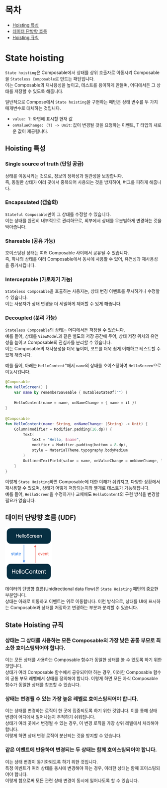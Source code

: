 # 목차
- [Hoisting 특성](#Hoisting-특성)
- [데이터 단방향 흐름](#데이터-단방향-흐름-udf)
- [Hoisting 규칙](#state-hoisting-규칙)

# State hoisting

`State hoisting`은 Composable에서 상태를 상위 호출자로 이동시켜 Composable을 `Stateless Composable`로 만드는 패턴입니다.  
이는 Composable의 재사용성을 높이고, 테스트를 용이하게 만들며, 어디에서든 그 상태를 저장할 수 있도록 해줍니다.

일반적으로 Compose에서 `State hoisting`을 구현하는 패턴은 상태 변수를 두 가지 매개변수로 대체하는 것입니다.

- `value: T`: 화면에 표시할 현재 값
- `onValueChange: (T) -> Unit`: 값이 변경될 것을 요청하는 이벤트, T 타입의 새로운 값이 제공됩니다.

## Hoisting 특성

### Single source of truth (단일 공급)
상태를 이동시키는 것으로, 정보의 정확성과 일관성을 보장합니다.   
즉, 동일한 상태가 여러 곳에서 중복되어 사용되는 것을 방지하여, 버그를 피하게 해줍니다.

### Encapsulated (캡슐화)
`Stateful Composable`만이 그 상태를 수정할 수 있습니다.   
이는 상태를 완전히 내부적으로 관리하므로, 외부에서 상태를 무분별하게 변경하는 것을 막아줍니다.

### Shareable (공유 가능)
호이스팅된 상태는 여러 Composable 사이에서 공유될 수 있습니다.   
즉, 하나의 상태를 여러 Composable에서 동시에 사용할 수 있어, 유연성과 재사용성을 증가시킵니다.

### Interceptable (가로채기 가능)
`Stateless Composable`을 호출하는 사용자는, 상태 변경 이벤트를 무시하거나 수정할 수 있습니다.   
이는 사용자가 상태 변경을 더 세밀하게 제어할 수 있게 해줍니다.

### Decoupled (분리 가능)
`Stateless Composable`의 상태는 어디에서든 저장될 수 있습니다.   
예를 들어, 상태를 `ViewModel`과 같은 별도의 저장 공간에 두어, 상태 저장 위치의 유연성을 높이고 Composable의 관심사를 분리할 수 있습니다.   
이는 Composable의 재사용성을 더욱 높이며, 코드를 더욱 쉽게 이해하고 테스트할 수 있게 해줍니다.


예를 들어, 아래는 `HelloContent`"에서 `name`의 상태를 호이스팅하여 `HelloScreen`으로 이동시킵니다.

```kotlin
@Composable
fun HelloScreen() {
    var name by rememberSaveable { mutableStateOf("") }

    HelloContent(name = name, onNameChange = { name = it })
}

@Composable
fun HelloContent(name: String, onNameChange: (String) -> Unit) {
    Column(modifier = Modifier.padding(16.dp)) {
        Text(
            text = "Hello, $name",
            modifier = Modifier.padding(bottom = 8.dp),
            style = MaterialTheme.typography.bodyMedium
        )
        OutlinedTextField(value = name, onValueChange = onNameChange, label = { Text("Name") })
    }
}
```

이렇게 `State Hoisting`하면 Composable에 대한 이해가 쉬워지고, 다양한 상황에서 재사용할 수 있으며, 상태가 어떻게 저장되는지와 별개로 테스트가 가능해집니다.   
예를 들어, `HelloScreen`을 수정하거나 교체해도 `HelloContent`의 구현 방식을 변경할 필요가 없습니다.

## 데이터 단방향 흐름 (UDF)
<img src="../../resource/host_hoisting.png" width="30%" height="30%">

데이터의 단방향 흐름(Unidirectional data flow)은 `State Hoisting` 패턴의 중요한 부분입니다.   
상태는 아래로 이동하고 이벤트는 위로 이동합니다. 
이런 방식으로, 상태를 UI에 표시하는 Composable과 상태를 저장하고 변경하는 부분과 분리할 수 있습니다.

## State Hoisting 규칙
### 상태는 그 상태를 사용하는 모든 Composable의 가장 낮은 공통 부모로 최소한 호이스팅되어야 합니다.
이는 모든 상태를 사용하는 Composable 함수가 동일한 상태를 볼 수 있도록 하기 위한 것입니다.  
상태가 여러 Composable 함수에서 공유되어야 하는 경우, 이러한 Composable 함수의 공통 부모 레벨에서 상태를 정의해야 합니다. 
이렇게 하면 모든 자식 Composable 함수가 동일한 상태를 참조할 수 있습니다.

### 상태는 변경될 수 있는 가장 높은 레벨로 호이스팅되어야 합니다.
이는 상태를 변경하는 로직이 한 곳에 집중되도록 하기 위한 것입니다. 이를 통해 상태 변경이 어디에서 일어나는지 추적하기 쉬워집니다.   
상태가 여러 곳에서 변경될 수 있는 경우, 이 변경 로직을 가장 상위 레벨에서 처리해야 합니다.   
이렇게 하면 상태 변경 로직이 분산되는 것을 방지할 수 있습니다.

### 같은 이벤트에 반응하여 변경되는 두 상태는 함께 호이스팅되어야 합니다.
이는 상태 변경이 동기화되도록 하기 위한 것입니다.   
특정 이벤트가 여러 상태를 동시에 변경해야 하는 경우, 이러한 상태는 함께 호이스팅되어야 합니다.   
이렇게 함으로써 모든 관련 상태 변경이 동시에 일어나도록 할 수 있습니다.
